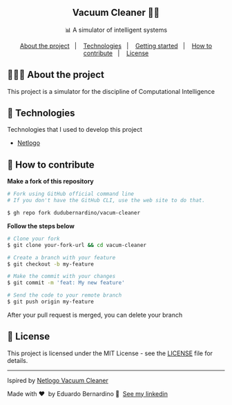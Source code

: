 <h2 align="center">
  Vacuum Cleaner 🧹🤖
</h2>

<p align="center">📊 A simulator of intelligent systems</p>

<p align="center">
  <a href="#%EF%B8%8F-about-the-project">About the project</a>&nbsp;&nbsp;&nbsp;|&nbsp;&nbsp;&nbsp;
  <a href="#-technologies">Technologies</a>&nbsp;&nbsp;&nbsp;|&nbsp;&nbsp;&nbsp;
  <a href="#-getting-started">Getting started</a>&nbsp;&nbsp;&nbsp;|&nbsp;&nbsp;&nbsp;
  <a href="#-how-to-contribute">How to contribute</a>&nbsp;&nbsp;&nbsp;|&nbsp;&nbsp;&nbsp;
  <a href="#-license">License</a>
</p>

## 💇🏻‍♂️ About the project

This project is a simulator for the discipline of Computational Intelligence

## 🚀 Technologies

Technologies that I used to develop this project

- [Netlogo](https://ccl.northwestern.edu/netlogo/)

## 🤔 How to contribute

**Make a fork of this repository**

```bash
# Fork using GitHub official command line
# If you don't have the GitHub CLI, use the web site to do that.

$ gh repo fork dudubernardino/vacum-cleaner
```

**Follow the steps below**

```bash
# Clone your fork
$ git clone your-fork-url && cd vacum-cleaner

# Create a branch with your feature
$ git checkout -b my-feature

# Make the commit with your changes
$ git commit -m 'feat: My new feature'

# Send the code to your remote branch
$ git push origin my-feature
```

After your pull request is merged, you can delete your branch

## 📝 License

This project is licensed under the MIT License - see the [LICENSE](LICENSE) file for details.

---

Ispired by [Netlogo Vacuum Cleaner](https://github.com/Adrilene/netlogo-vacuum-cleaner)

Made with ❤️ &nbsp;by Eduardo Bernardino 👋 &nbsp;[See my linkedin](https://www.linkedin.com/in/dudubernardino/)
